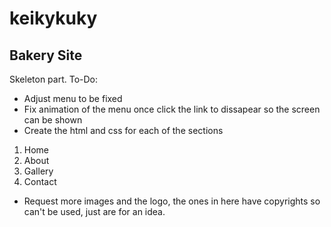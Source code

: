 # keikykuky

## Bakery Site

Skeleton part.
To-Do:

- Adjust menu to be fixed
- Fix animation of the menu once click the link to dissapear so the screen can be shown
- Create the html and css for each of the sections

1. Home
2. About
3. Gallery
4. Contact

- Request more images and the logo, the ones in here have copyrights so can't be used, just are for an idea.
